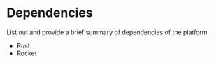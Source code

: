 # Dependencies

List out and provide a brief summary of dependencies of the platform.

- Rust
- Rocket
